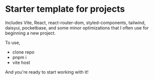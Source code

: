 # Starter template for projects

Includes Vite, React, react-router-dom, styled-components, tailwind, daisyui, pocketbase, and some minor optimizations that I often use for beginning a new project. 

To use,
- clone repo
- pnpm i
- vite host

And you're ready to start working with it!